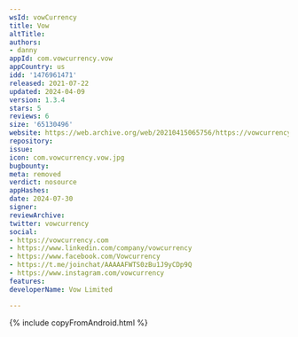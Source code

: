 ```yaml
---
wsId: vowCurrency
title: Vow
altTitle: 
authors:
- danny
appId: com.vowcurrency.vow
appCountry: us
idd: '1476961471'
released: 2021-07-22
updated: 2024-04-09
version: 1.3.4
stars: 5
reviews: 6
size: '65130496'
website: https://web.archive.org/web/20210415065756/https://vowcurrency.com/knowledge-base/
repository: 
issue: 
icon: com.vowcurrency.vow.jpg
bugbounty: 
meta: removed
verdict: nosource
appHashes: 
date: 2024-07-30
signer: 
reviewArchive: 
twitter: vowcurrency
social:
- https://vowcurrency.com
- https://www.linkedin.com/company/vowcurrency
- https://www.facebook.com/Vowcurrency
- https://t.me/joinchat/AAAAAFWTS0zBu1J9yCDp9Q
- https://www.instagram.com/vowcurrency
features: 
developerName: Vow Limited

---
```


{% include copyFromAndroid.html %}
